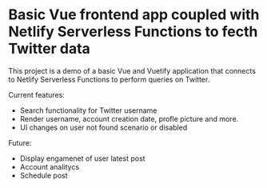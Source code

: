 # Basic Vue frontend app coupled with Netlify Serverless Functions to fecth Twitter data

This project is a demo of a basic Vue and Vuetify application that connects to Netlify Serverless Functions to perform queries on Twitter.

Current features:
- Search functionality for Twitter username
- Render username, account creation date, profle picture and more.
- UI changes on user not found scenario or disabled

Future:
- Display engamenet of user latest post
- Account analitycs
- Schedule post
